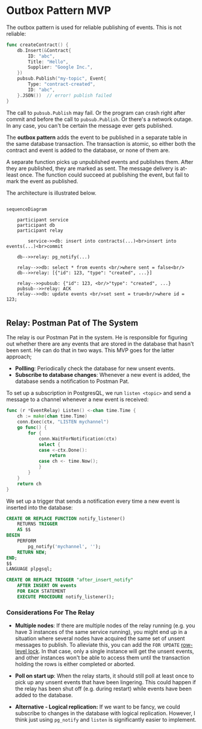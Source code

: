 # Outbox Pattern MVP

The outbox pattern is used for reliable publishing of events. This is not reliable:

```go
func createContract() {
    db.Insert(&Contract{
        ID: "abc",
        Title: "Hello",
        Supplier: "Google Inc.",
    })
    pubsub.Publish("my-topic", Event{
        Type: "contract-created",
        ID: "abc",
    }.JSON())  // error! publish failed
}
```

The call to `pubsub.Publish` may fail. Or the program can crash right after commit and
before the call to `pubsub.Publish`. Or there's a network outage. In any case, you can't be
certain the message ever gets published.

The **outbox pattern** adds the event to be published in a separate table in the same database
transaction. The transaction is atomic, so either both the contract and event is
added to the database, or none of them are. 

A separate function picks up unpublished events and publishes them. After they
are published, they are marked as sent. The message delivery is at-least once.
The function could succeed at publishing the event, but fail to mark the event
as published.

The architecture is illustrated below.

```mermaid

sequenceDiagram

    participant service
    participant db
    participant relay

        service->>db: insert into contracts(...)<br>insert into events(...)<br>commit

    db-->>relay: pg_notify(...)

    relay-->>db: select * from events <br/>where sent = false<br/>
    db-->>relay: [{"id": 123, "type": "created", ...}]

    relay-->>pubsub: {"id": 123, <br/>"type": "created", ...}
    pubsub-->>relay: ACK
    relay-->>db: update events <br/>set sent = true<br/>where id = 123;
    

```

## Relay: Postman Pat of The System
The relay is our Postman Pat in the system. He is responsible for figuring out whether there
are any events that are stored in the database that hasn't been sent. He can do that in two ways.
This MVP goes for the latter approach;

- **Pollling**: Periodically check the database for new unsent events.
- **Subscribe to database changes**: Whenever a new event is added, the database sends a notification to Postman Pat.

To set up a subscription in PostgresQL, we run `listen <topic>` and send a message
to a channel whenever a new event is received:
```go
func (r *EventRelay) Listen() <-chan time.Time {
    ch := make(chan time.Time)
    conn.Exec(ctx, "LISTEN mychannel")
    go func() {
        for {
            conn.WaitForNotification(ctx)
            select {
            case <-ctx.Done():
                return
            case ch <- time.Now();
            }
        }
    }
    return ch
}
```

We set up a trigger that sends a notification every time
a new event is inserted into the database:
```sql
CREATE OR REPLACE FUNCTION notify_listener()
    RETURNS TRIGGER
    AS $$
BEGIN
    PERFORM
        pg_notify('mychannel', '');
    RETURN NEW;
END;
$$
LANGUAGE plpgsql;

CREATE OR REPLACE TRIGGER "after_insert_notify"
    AFTER INSERT ON events
    FOR EACH STATEMENT
    EXECUTE PROCEDURE notify_listener();
```


### Considerations For The Relay
- **Multiple nodes**:
If there are multiple nodes of the relay running (e.g. you have 3 instances of the same service running),
you might end up in a situation where several nodes have acquired the same set of unsent messages to publish.
To alleviate this, you can add the `FOR UPDATE` [row-level lock](https://www.postgresql.org/docs/current/explicit-locking.html#LOCKING-ROWS).
In that case, only a single instance will get the unsent events, and other instances won't be able to access them
until the transaction holding the rows is either completed or aborted.

- **Poll on start up**:
When the relay starts, it should still poll at least once to pick up any unsent
events that have been lingering. This could happen if the relay has been shut
off (e.g. during restart) while events have been added to the database.

- **Alternative - Logical replication:**
If we want to be fancy, we could subscribe to changes in the database with logical replication.
However, I think just using `pg_notify` and `listen` is significantly easier to implement.
